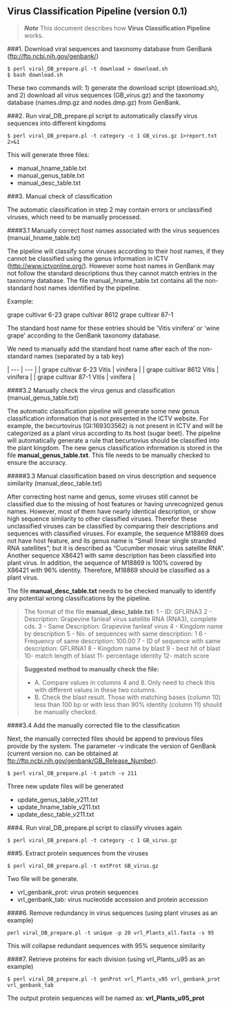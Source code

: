 
Virus Classification Pipeline (version 0.1)
--------------------------------------------

>***Note***
>This document describes how **Virus Classification Pipeline** works.


###1. Download viral sequences and taxonomy database from GenBank (ftp://ftp.ncbi.nih.gov/genbank/)

```
$ perl viral_DB_prepare.pl -t download > download.sh  
$ bash download.sh
```
These two commands will: 1) generate the download script (download.sh), and 2) download all virus sequences (GB_virus.gz) and the taxonomy database (names.dmp.gz and nodes.dmp.gz) from GenBank.

###2. Run viral_DB_prepare.pl script to automatically classify virus sequences into different kingdoms

``` 
$ perl viral_DB_prepare.pl -t category -c 1 GB_virus.gz 1>report.txt 2>&1
```

This will generate three files:
- manual_hname_table.txt
- manual_genus_table.txt
- manual_desc_table.txt


###3. Manual check of classification

The automatic classification in step 2 may contain errors or unclassified viruses, which need to be manually processed.

####3.1 Manually correct host names associated with the virus sequences (manual_hname_table.txt)

The pipeline will classify some viruses according to their host names, if they cannot be classified using the genus information in ICTV (http://www.ictvonline.org/). However some host names in GenBank may not follow the standard descriptions thus they cannot match entries in the taxonomy database. The file manual_hname_table.txt contains all the non-standard host names identified by the pipeline.

Example:

grape cultivar 6-23
grape cultivar 8612
grape cultivar 87-1

The standard host name for these entries should be 'Vitis vinifera' or 'wine grape' according to the GenBank taxonomy database.

We need to manually add the standard host name after each of the non-standard names (separated by a tab key)

| --- | --- |
| grape cultivar 6-23	Vitis | vinifera |
| grape cultivar 8612	Vitis | vinifera |
| grape cultivar 87-1	Vitis | vinifera |


####3.2 Manually check the virus genus and classification (manual_genus_table.txt)

The automatic classification pipeline will generate some new genus classification information that is not presented in the ICTV website. For example, the becurtovirus (GI:169303562) is not present in ICTV and will be categorized as a plant virus according to its host (sugar beet). The pipeline will automatically generate a rule that becurtovius should be classified into the plant kingdom. The new genus classification information is stored in the file **manual_genus_table.txt**. This file needs to be manually checked to ensure the accuracy.


#####3.3 Manual classification based on virus description and sequence similarity (manual_desc_table.txt)

After correcting host name and genus, some viruses still cannot be classified due to the missing of host features or having unrecognized genus names. However, most of them have nearly identical description, or show high sequence similarity to other classified viruses. Therefor these unclassified viruses can be classified by comparing their descriptions and sequences with classified viruses. For example, the sequence M18869 does not have host feature, and its genus name is “Small linear single stranded RNA satellites”; but it is described as “Cucumber mosaic virus satellite RNA”. Another sequence X86421 with same description has been classified into plant virus. In addition, the sequence of M18869 is 100% covered by X86421 with 96% identity. Therefore, M18869 should be classified as a plant virus. 

The file **manual_desc_table.txt** needs to be checked manually to identify any potential wrong classifications by the pipeline.

>The format of the file **manual_desc_table.txt**:
>1 - ID: GFLRNA3
>2 - Description: Grapevine fanleaf virus satellite RNA (RNA3), complete cds.
>3 - Same Description: Grapevine fanleaf virus
>4 - Kingdom name by description
>5 - No. of sequences with same description: 1
>6 - Frequency of same description: 100.00
>7 - ID of sequence with same description: GFLRNA1
>8 - Kingdom name by blast
>9 - best hit of blast
>10- match length of blast
>11- percentage identity
>12- match score 

> **Suggested method to manually check the file:**
> - A. Compare values in columns 4 and 8. Only need to check this with different values in these two columns.
> - B. Check the blast result. Those with matching bases (column 10) less than 100 bp or with less than 90% identity (column 11) should be manually checked.


####3.4 Add the manually corrected file to the classification

Next, the manually corrected files should be append to previous files provide by the system. The parameter -v indicate the version of GenBank (current version no. can be obtained at ftp://ftp.ncbi.nih.gov/genbank/GB_Release_Number).

```
$ perl viral_DB_prepare.pl -t patch -v 211
```

Three new update files will be generated
- update_genus_table_v211.txt
- update_hname_table_v211.txt
- update_desc_table_v211.txt


###4. Run viral_DB_prepare.pl script to classify viruses again

```
$ perl viral_DB_prepare.pl -t category -c 1 GB_virus.gz
```

###5. Extract protein sequences from the viruses

```
$ perl viral_DB_prepare.pl -t extProt GB_virus.gz
```

Two file will be generate. 
- vrl_genbank_prot: virus protein sequences
- vrl_genbank_tab: virus nucleotide accession and protein accession


####6. Remove redundancy in virus sequences (using plant viruses as an example)

```
perl viral_DB_prepare.pl -t unique -p 20 vrl_Plants_all.fasta -s 95
```
This will collapse redundant sequences with 95% sequence similarity


####7. Retrieve proteins for each division (using vrl_Plants_u95 as an example)

```
$ perl viral_DB_prepare.pl -t genProt vrl_Plants_u95 vrl_genbank_prot vrl_genbank_tab
```

The output protein sequences will be named as: **vrl_Plants_u95_prot**







